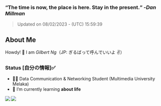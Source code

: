 ### **<q>The time is now, the place is here. Stay in the present.</q>** -<em>Dan Millman</em>
> Updated on 08/02/2023 - (UTC) 15:59:39


## About Me

Howdy! 👋 I am *Gilbert Ng*（JP: ぎるばって呼んでいいよ ✌️）

### Status [自分の情報]✅

- 🙍‍♂️ Data Communication & Networking Student (Multimedia University Melaka)
- 🌱 I’m currently learning **about life**


<div><img align="left" src="https://github-readme-stats.vercel.app/api/top-langs/?username=ngzhekai&layout=compact&theme=material-palenight" /><img align="center" src="https://github-readme-stats.vercel.app/api?username=ngzhekai&show_icons=true&theme=material-palenight" /></div>

